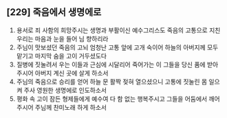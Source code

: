 ## [229] 죽음에서 생명에로

1) 용서로 죄 사함의 희망주시는 생명과 부활이신 예수그리스도 죽음의 고통으로 지친 우리는 마음과 눈을 들어 님 향하리라
2) 주님이 맛보셨던 죽음의 고뇌 엄청난 고통 앞에 고개 숙이어 하늘의 아버지께 모두 맡기고 마지막 숨을 고이 거두셨도다
3) 질병에 짓눌려서 우는 이들과 근심에 시달리어 죽어가는 이 그들을 당신 품에 받아주시어 아버지 계신 곳에 살게 하소서
4) 주님의 죽음으로 승리를 얻어 하늘 문 활짝 젖혀 열으셨으니 고통에 짓눌린 몸 일으켜 주사 영원한 생명에로 인도하소서
5) 평화 속 고이 잠든 형제들에게 예수여 다 함 없는 행복주시고 그들을 어둠에서 깨어주시어 주님께 찬미노래 하게 하소서
